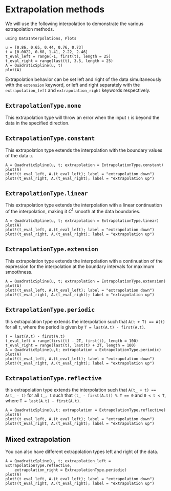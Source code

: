 # Extrapolation methods

We will use the following interpolation to demonstrate the various extrapolation methods.

```@example tutorial
using DataInterpolations, Plots

u = [0.86, 0.65, 0.44, 0.76, 0.73]
t = [0.0022, 0.68, 1.41, 2.22, 2.46]
t_eval_left = range(-1, first(t), length = 25)
t_eval_right = range(last(t), 3.5, length = 25)
A = QuadraticSpline(u, t)
plot(A)
```

Extrapolation behavior can be set left and right of the data simultaneously with the `extension` keyword, or left and right separately with the `extrapolation_left` and `extrapolation_right` keywords respectively.

## `ExtrapolationType.none`

This extrapolation type will throw an error when the input `t` is beyond the data in the specified direction.

## `ExtrapolationType.constant`

This extrapolation type extends the interpolation with the boundary values of the data `u`.

```@example tutorial
A = QuadraticSpline(u, t; extrapolation = ExtrapolationType.constant)
plot(A)
plot!(t_eval_left, A.(t_eval_left); label = "extrapolation down")
plot!(t_eval_right, A.(t_eval_right); label = "extrapolation up")
```

## `ExtrapolationType.linear`

This extrapolation type extends the interpolation with a linear continuation of the interpolation, making it $C^1$ smooth at the data boundaries.

```@example tutorial
A = QuadraticSpline(u, t; extrapolation = ExtrapolationType.linear)
plot(A)
plot!(t_eval_left, A.(t_eval_left); label = "extrapolation down")
plot!(t_eval_right, A.(t_eval_right); label = "extrapolation up")
```

## `ExtrapolationType.extension`

This extrapolation type extends the interpolation with a continuation of the expression for the interpolation at the boundary intervals for maximum smoothness.

```@example tutorial
A = QuadraticSpline(u, t; extrapolation = ExtrapolationType.extension)
plot(A)
plot!(t_eval_left, A.(t_eval_left); label = "extrapolation down")
plot!(t_eval_right, A.(t_eval_right); label = "extrapolation up")
```

## `ExtrapolationType.periodic`

this extrapolation type extends the interpolation such that `A(t + T) == A(t)` for all `t`, where the period is given by `T = last(A.t) - first(A.t)`.

```@example tutorial
T = last(A.t) - first(A.t)
t_eval_left = range(first(t) - 2T, first(t), length = 100)
t_eval_right = range(last(t), last(t) + 2T, length = 100)
A = QuadraticSpline(u,t; extrapolation = ExtrapolationType.periodic)
plot(A)
plot!(t_eval_left, A.(t_eval_left); label = "extrapolation down")
plot!(t_eval_right, A.(t_eval_right); label = "extrapolation up")
```

## `ExtrapolationType.reflective`

this extrapolation type extends the interpolation such that `A(t_ + t) == A(t_ - t)` for all `t_, t` such that `(t_ - first(A.t)) % T == 0` and `0 < t < T`, where `T = last(A.t) - first(A.t)`.

```@example tutorial
A = QuadraticSpline(u,t; extrapolation = ExtrapolationType.reflective)
plot(A)
plot!(t_eval_left, A.(t_eval_left); label = "extrapolation down")
plot!(t_eval_right, A.(t_eval_right); label = "extrapolation up")
```

## Mixed extrapolation

You can also have different extrapolation types left and right of the data.

```@example tutorial
A = QuadraticSpline(u, t; extrapolation_left = ExtrapolationType.reflective,
    extrapolation_right = ExtrapolationType.periodic)
plot(A)
plot!(t_eval_left, A.(t_eval_left); label = "extrapolation down")
plot!(t_eval_right, A.(t_eval_right); label = "extrapolation up")
```
